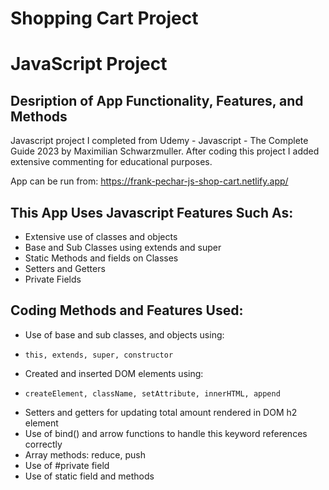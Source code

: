 # Shopping Cart Project
# JavaScript Project
## Desription of App Functionality, Features, and Methods

Javascript project I completed from Udemy - Javascript - The Complete Guide 2023 by Maximilian Schwarzmuller. After coding this project I added extensive commenting for educational purposes.

App can be run from: https://frank-pechar-js-shop-cart.netlify.app/

## This App Uses Javascript Features Such As:

- Extensive use of classes and objects
- Base and Sub Classes using extends and super
- Static Methods and fields on Classes
- Setters and Getters
- Private Fields

## Coding Methods and Features Used:

- Use of base and sub classes, and objects using:
-     this, extends, super, constructor
- Created and inserted DOM elements using:
-     createElement, className, setAttribute, innerHTML, append
- Setters and getters for updating total amount rendered in DOM h2 element
- Use of bind() and arrow functions to handle this keyword references correctly
- Array methods: reduce, push
- Use of #private field
- Use of static field and methods
